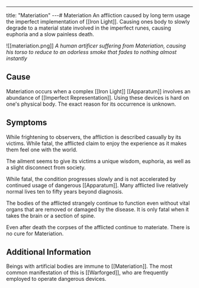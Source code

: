 ---
title: "Materiation"
---# Materiation
An affliction caused by long term usage the imperfect implementation of [[Iron Light]]. Causing ones body to slowly degrade to a material state involved in the imperfect runes, causing euphoria and a slow painless death.

![[materiation.png]]
*A human artificer suffering from Materiation, causing his torso to reduce to an odorless smoke that fades to nothing almost instantly*

## Cause
Materiation occurs when a complex [[Iron Light]] [[Apparatum]] involves an abundance of [[Imperfect Representation]]. Using these devices is hard on one's physical body. The exact reason for its occurrence is unknown.

## Symptoms
While frightening to observers, the affliction is described casually by its victims. While fatal, the afflicted claim to enjoy the experience as it makes them feel one with the world.

The ailment seems to give its victims a unique wisdom, euphoria, as well as a slight disconnect from society.

While fatal, the condition progresses slowly and is not accelerated by continued usage of dangerous [[Apparatum]]. Many afflicted live relatively normal lives ten to fifty years beyond diagnosis.

The bodies of the afflicted strangely continue to function even without vital organs that are removed or damaged by the disease. It is only fatal when it takes the brain or a section of spine.

Even after death the corpses of the afflicted continue to materiate. There is no cure for Materiation.

## Additional Information
Beings with artificial bodies are immune to [[Materiation]]. The most common manifestation of this is [[Warforged]], who are frequently employed to operate dangerous devices.

